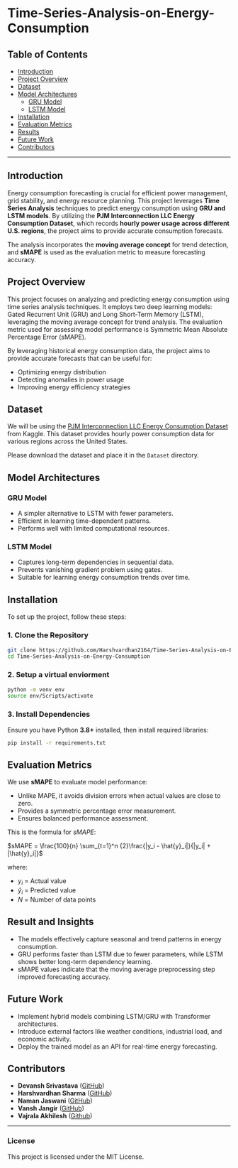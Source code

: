 # Time-Series-Analysis-on-Energy-Consumption

## **Table of Contents**
- [Introduction](#introduction)
- [Project Overview](#project-overview)
- [Dataset](#dataset)
- [Model Architectures](#model-architectures)
  - [GRU Model](#gru-model)
  - [LSTM Model](#lstm-model)
- [Installation](#installation)
- [Evaluation Metrics](#evaluation-metrics)
- [Results](#result-and-insights)
- [Future Work](#future-work)
- [Contributors](#contributors)

---

## **Introduction**
Energy consumption forecasting is crucial for efficient power management, grid stability, and energy resource planning. This project leverages **Time Series Analysis** techniques to predict energy consumption using **GRU and LSTM models**. By utilizing the **PJM Interconnection LLC Energy Consumption Dataset**, which records **hourly power usage across different U.S. regions**, the project aims to provide accurate consumption forecasts.  

The analysis incorporates the **moving average concept** for trend detection, and **sMAPE** is used as the evaluation metric to measure forecasting accuracy.

## **Project Overview**
This project focuses on analyzing and predicting energy consumption using time series analysis techniques. It employs two deep learning models: Gated Recurrent Unit (GRU) and Long Short-Term Memory (LSTM), leveraging the moving average concept for trend analysis. The evaluation metric used for assessing model performance is Symmetric Mean Absolute Percentage Error (sMAPE).

By leveraging historical energy consumption data, the project aims to provide accurate forecasts that can be useful for:

- Optimizing energy distribution
- Detecting anomalies in power usage
- Improving energy efficiency strategies

## **Dataset**
We will be using the <a href="https://www.kaggle.com/datasets/robikscube/hourly-energy-consumption" target="_blank">PJM Interconnection LLC Energy Consumption Dataset</a> from Kaggle. This dataset provides hourly power consumption data for various regions across the United States.

Please download the dataset and place it in the `Dataset` directory.

## **Model Architectures**

### **GRU Model**
- A simpler alternative to LSTM with fewer parameters.
- Efficient in learning time-dependent patterns.
- Performs well with limited computational resources.

### **LSTM Model**
- Captures long-term dependencies in sequential data.
- Prevents vanishing gradient problem using gates.
- Suitable for learning energy consumption trends over time.

## **Installation**
To set up the project, follow these steps:

### **1. Clone the Repository**
```bash
git clone https://github.com/Harshvardhan2164/Time-Series-Analysis-on-Energy-Consumption.git
cd Time-Series-Analysis-on-Energy-Consumption
```

### **2. Setup a virtual enviorment**
```bash
python -m venv env
source env/Scripts/activate
```

### **3. Install Dependencies**
Ensure you have Python **3.8+** installed, then install required libraries:
```bash
pip install -r requirements.txt
```

## **Evaluation Metrics**
We use **sMAPE** to evaluate model performance:
- Unlike MAPE, it avoids division errors when actual values are close to zero.
- Provides a symmetric percentage error measurement.
- Ensures balanced performance assessment.

This is the formula for *sMAPE*:

$sMAPE = \frac{100}{n} \sum_{t=1}^n {2}\frac{|y_i - \hat{y}_i|}{|y_i| + |\hat{y}_i|}$

where:
- $y_i$ = Actual value  
- $\hat{y}_i$ = Predicted value  
- $N$ = Number of data points

## **Result and Insights**
- The models effectively capture seasonal and trend patterns in energy consumption.
- GRU performs faster than LSTM due to fewer parameters, while LSTM shows better long-term dependency learning.
- sMAPE values indicate that the moving average preprocessing step improved forecasting accuracy.


## **Future Work**
- Implement hybrid models combining LSTM/GRU with Transformer architectures.
- Introduce external factors like weather conditions, industrial load, and economic activity.
- Deploy the trained model as an API for real-time energy forecasting.

## **Contributors**
- **Devansh Srivastava** ([GitHub](https://github.com/devansh-srv))
- **Harshvardhan Sharma** ([GitHub](https://github.com/Harshvardhan2164))
- **Naman Jaswani** ([GitHub](https://github.com/Naman64000))
- **Vansh Jangir** ([GitHub](https://github.com/vanshjangir))
- **Vajrala Akhilesh** ([Github]())

---

### **License**
This project is licensed under the MIT License.
